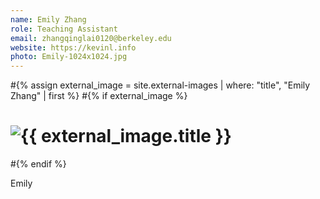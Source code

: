 ```yaml
---
name: Emily Zhang
role: Teaching Assistant
email: zhangqinglai0120@berkeley.edu
website: https://kevinl.info
photo: Emily-1024x1024.jpg
---
```

#{% assign external_image = site.external-images | where: "title", "Emily Zhang" | first %}
#{% if external_image %}
 # <img src="{{ external_image.image_url }}" alt="{{ external_image.title }}">
#{% endif %}

Emily
